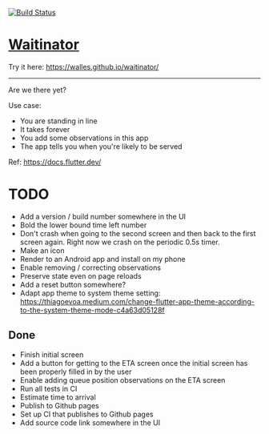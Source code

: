 <a href="https://github.com/walles/waitinator/actions"><img src="https://github.com/walles/waitinator/workflows/test-and-deploy/badge.svg" alt="Build Status"></a>

# [Waitinator](https://walles.github.io/waitinator/)

Try it here: <https://walles.github.io/waitinator/>

---

Are we there yet?

Use case:

- You are standing in line
- It takes forever
- You add some observations in this app
- The app tells you when you're likely to be served

Ref: <https://docs.flutter.dev/>

# TODO

- Add a version / build number somewhere in the UI
- Bold the lower bound time left number
- Don't crash when going to the second screen and then back to the first screen
  again. Right now we crash on the periodic 0.5s timer.
- Make an icon
- Render to an Android app and install on my phone
- Enable removing / correcting observations
- Preserve state even on page reloads
- Add a reset button somewhere?
- Adapt app theme to system theme setting: <https://thiagoevoa.medium.com/change-flutter-app-theme-according-to-the-system-theme-mode-c4a63d05128f>

## Done

- Finish initial screen
- Add a button for getting to the ETA screen once the initial screen has been
  properly filled in by the user
- Enable adding queue position observations on the ETA screen
- Run all tests in CI
- Estimate time to arrival
- Publish to Github pages
- Set up CI that publishes to Github pages
- Add source code link somewhere in the UI
